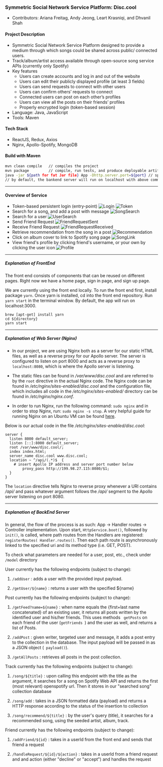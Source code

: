 ### Symmetric Social Network Service Platform: Disc.cool
- Contributors: Ariana Freitag, Andy Jeong, Leart Krasniqi, and Dhvanil Shah

#### Project Description
- Symmetric Social Network Service Platform designed to provide a medium through which songs could be shared across public/ connected users.
- Track/album/artist access available through open-source song service APIs (currently only Spotify)
- Key features
	- Users can create accounts and log in and out of the website 
	- Users can edit their publicly displayed profile (at least 3 fields)
	- Users can send requests to connect with other users
	- Users can confirm others’ requests to connect 
	- Connected users can post on each other’s profiles 
	- Users can view all the posts on their friends’ profiles
	- Properly encrypted login (token-based session)
- Language: Java, JavaScript
- Tools: Maven

#### Tech Stack
- ReactJS, Redux, Axios
- Nginx, Apollo-Spotify, MongoDB

#### Build with Maven
```bash
mvn clean compile   // compiles the project
mvn package         // compile, run tests, and produce deployable artifact (fat .jar)
java -jar ${path for fat Jar file} App -Dhttp.server.port=${port} // specify path and port address
// by default, the bankend server will run on localhost with above command
```
*******
#### Overview of Service
- Token-based persistent login (entry-point)
![Login](img/login.png)
![Token](img/token.png)
- Search for a song, and add a post with message
![SongSearch](img/songsearch.png)
- Search for a user
![UserSearch](img/usersearch.png)
- Send Friend Request
![FriendRequestSent](img/friendrequestsent.png)
- Receive Friend Request
![FriendRequestReceived](img/friendrequestreceived.png)
- Retrieve recommendation from the song in a post
![Recommendation](img/recommendation.png)
- Click on album cover to link to Spotify song page
![SongLink](img/linktospotify.png)
- View friend's profile by clicking friend's username, or your own by clicking the user icon
![Profile](img/bio.png)



********
##### Explanation of FrontEnd
The front end consists of components that can be reused on different pages. Right now we have a home page, sign in page, and sign up page.  

We are currently using the front end locally. To run the front end first, install package `yarn`.
Once yarn is installed, cd into the front end repository. Run `yarn start` in the terminal window.
By default, the app will run on localhost:3000.

```
brew [apt-get] install yarn 
cd ${directory}
yarn start
```
********
##### Explanation of Web Server (Nginx)
- In our project, we are using Nginx both as a server for our static HTML files, as well as a reverse proxy for our Apollo server. The server is configured to listen on port 8000 and acts as a reverse proxy to `localhost:8080`, which is where the Apollo server is listening.  

- The static files can be found in */var/www/disc.cool* and are referred to by the `root` directive in the actual Nginx code.  The Nginx code can be found in */etc/nginx/sites-enabled/disc.cool* and the configuration file, which includes all code in the */etc/nginx/sites-enabled/* directory can be found in */etc/nginx/nginx.conf*.  

- In order to run Nginx, run the following command: `sudo nginx` and in order to stop Nginx, run: `sudo nginx -s stop`.  A very helpful guide for running Nginx on an Ubuntu VM can be found [here](https://medium.com/@jgefroh/a-guide-to-using-nginx-for-static-websites-d96a9d034940?fbclid=IwAR2HYBfjMCbsoSDHM9SHxzrMWqOVn5nwLl1OegxakSP9Sp2OR5fa6gj9msw).

Below is our actual code in the file */etc/nginx/sites-enabled/disc.cool*:
```
server {
  listen 8000 default_server;
  listen [::]:8000 default_server;
  root /var/www/disc.cool/;
  index index.html;
  server_name disc.cool www.disc.cool;
  location ~ ^/api/(.*)$  {
	# insert Apollo IP address and server port number below
    	proxy_pass http://199.98.27.115:8080/$1;
  }
}
```
The `location` directive tells Nginx to reverse proxy whenever a URI contains */api/* and pass whatever argument follows the */api/* segment to the Apollo server listening on port 8080.

********
##### Explanation of BackEnd Server
In general, the flow of the process is as such:
App -> Handler routes -> Controller implementation. Upon start, ```HttpService.boot()```, followed by ```init()```, is called, where path routes from the Handlers are registered: ```registerRoutes( Handler.routes()```. Then each path route is asynchronously linked to the specified uri and its method type (i.e. GET, POST).

To check what parameters are needed for a user, post, etc., check under ```/model``` directory

User currently has the following endpoints (subject to change):
  1) ```/addUser``` : adds a user with the provided input payload.

  2) ```/getUser/${name}``` : returns a user with the specified ${name}

Post currently has the following endpoints (subject to change):
  1) ```/getFeed?name=${name}``` : when name equals the {first+last name concatenated} of an existing user, it returns all posts written by the identified user and his/her friends. This uses methods ``` getPosts``` on each friend of the user (```getFriends ```) and the user as well, and returns a list of Posts.

  2) ```/addPost``` : given writer, targeted user and message, it adds a post entry to the collection in the database. The input payload will be passed in as a JSON object (``` payload()```).

  3) ```/getAllPosts``` : retrieves all posts in the post collection.

Track currently has the following endpoints (subject to change):
  1) ```/song/${title}``` : upon calling this endpoint with the title as the argument, it searches for a song on Spotify Web API and returns the first (most relevant) openspotify url. Then it stores in our "searched song" collection database
  
  2) ```/song/add``` : takes in a JSON formatted data (payload) and returns a HTTP response according to the status of the insertion to collection
  
  3) ```/song/recommend/${title}``` : by the user's query (title), it searches for a recommended song, using the seeded artist, album, track. 
  
 Friend currently has the following endpoints (subject to change):
  1) ```/addFriend/${id}``` : takes in a userId from the front end and sends that friend a request
    
  2) ```/handleRequest/${id}/${action}``` : takes in a userId from a friend request and and action (either "decline" or "accept") and handles the request
